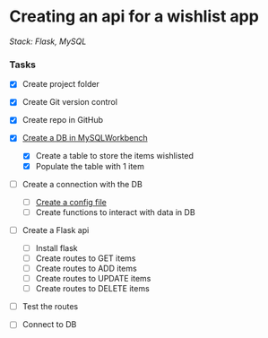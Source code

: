 # Creating an api for a wishlist app
*Stack: Flask, MySQL*

### Tasks
- [x] Create project folder
- [x] Create Git version control
- [x] Create repo in GitHub
- [x] [Create a DB in MySQLWorkbench](/docs/create_db_mysql.md)
    - [x] Create a table to store the items wishlisted
    - [x] Populate the table with 1 item
- [ ] Create a connection with the DB
    - [ ] [Create a config file](/docs/create_config_db_conn.md)
    - [ ] Create functions to interact with data in DB
- [ ] Create a Flask api
    - [ ] Install flask
    - [ ] Create routes to GET items
    - [ ] Create routes to ADD items
    - [ ] Create routes to UPDATE items
    - [ ] Create routes to DELETE items
- [ ] Test the routes
- [ ] Connect to DB

